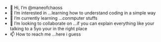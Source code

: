 - 👋 Hi, I’m @maneofchaoss
- 👀 I’m interested in ...learning how to understand coding in a simple way
- 🌱 I’m currently learning ...conmputer stuffs
- 💞️ I’m looking to collaborate on ...if you can explain everything like your talking to a 5yo your in the right place
- 📫 How to reach me ...here i guess

<!---
maneofchaoss/maneofchaoss is a ✨ special ✨ repository because its `README.md` (this file) appears on your GitHub profile.
You can click the Preview link to take a look at your changes.
--->

